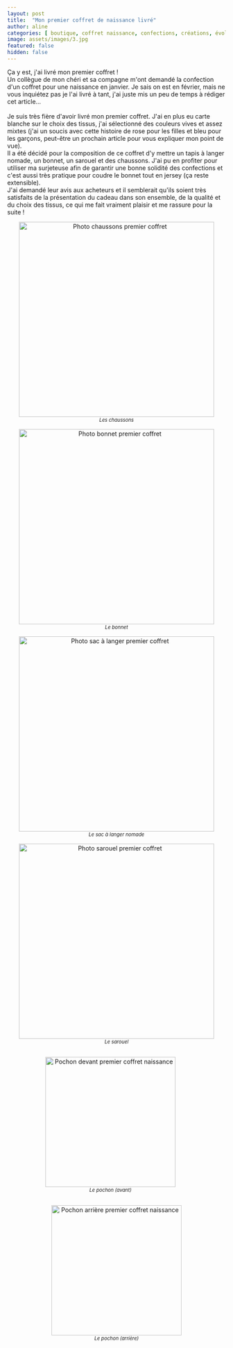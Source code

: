 ```yaml
---
layout: post
title:  "Mon premier coffret de naissance livré"
author: aline
categories: [ boutique, coffret naissance, confections, créations, évolution ]
image: assets/images/3.jpg
featured: false
hidden: false
---
```


Ça y est, j'ai livré mon premier coffret !<br>
Un collègue de mon chéri et sa compagne m'ont demandé la confection d'un coffret pour une naissance en janvier. Je sais on est en février, mais ne vous inquiétez pas je l'ai livré à tant, j'ai juste mis un peu de temps à rédiger cet article...<br><br>
Je suis très fière d'avoir livré mon premier coffret. J'ai en plus eu carte blanche sur le choix des tissus, j'ai sélectionné des couleurs vives et assez mixtes (j'ai un soucis avec cette histoire de rose pour les filles et bleu pour les garçons, peut-être un prochain article pour vous expliquer mon point de vue).<br>
Il a été décidé pour la composition de ce coffret d'y mettre un tapis à langer nomade, un bonnet, un sarouel et des chaussons. J'ai pu en profiter pour utiliser ma surjeteuse afin de garantir une bonne solidité des confections et c'est aussi très pratique pour coudre le bonnet tout en jersey (ça reste extensible).<br>
J'ai demandé leur avis aux acheteurs et il semblerait qu'ils soient très satisfaits de la présentation du cadeau dans son ensemble, de la qualité et du choix des tissus, ce qui me fait vraiment plaisir et me rassure pour la suite !
<p style="text-align:center"><img src="{{ site.url }}{{ site.baseurl }}/assets/images/14.jpg" width="450" alt="Photo chaussons premier coffret"/><em style="display:block; font-size: .8em">Les chaussons</em></p>
<p style="text-align:center"><img src="{{ site.url }}{{ site.baseurl }}/assets/images/15.jpg" width="450" alt="Photo bonnet premier coffret"/><em style="display:block; font-size: .8em">Le bonnet</em></p>
<p style="text-align:center"><img src="{{ site.url }}{{ site.baseurl }}/assets/images/16.jpg" width="450" alt="Photo sac à langer premier coffret"/><em style="display:block; font-size: .8em">Le sac à langer nomade</em></p>
<p style="text-align:center"><img src="{{ site.url }}{{ site.baseurl }}/assets/images/17.jpg" width="450" alt="Photo sarouel premier coffret"/><em style="display:block; font-size: .8em">Le sarouel</em></p>
<div float="left" style="text-align:center">
    <p style="display: inline-block; margin-right:2em;"><img src="{{ site.url }}{{ site.baseurl }}/assets/images/8.jpg" width="300" alt="Pochon devant premier coffret naissance"/><em style="display:block; font-size: .8em">Le pochon (avant)</em></p>
    <p style="display: inline-block;"><img src="{{ site.url }}{{ site.baseurl }}/assets/images/18.jpg" width="300" alt="Pochon arrière premier coffret naissance"/><em style="display:block; font-size: .8em">Le pochon (arrière)</em></p>
</div>